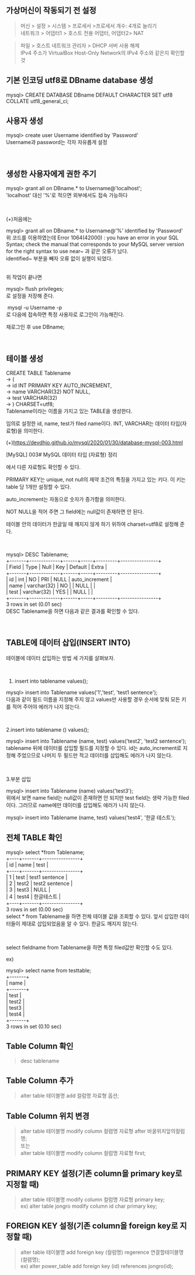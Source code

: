 ## 가상머신이 작동되기 전 설정
> 머신 > 설정 > 시스템 > 프로세서 >프로세서 개수: 4개로 늘리기  
> 네트워크 > 어댑터1 > 호스트 전용 어댑터, 어댑터2> NAT   
  
> 파일 > 호스트 네트워크 관리자 > DHCP 서버 사용 해제  
> IPv4 주소가 VirtualBox Host-Only Network의 IPv4 주소와 같은지 확인할 것

## 기본 인코딩 utf8로 DBname database  생성

mysql> CREATE DATABASE DBname DEFAULT CHARACTER SET utf8 COLLATE utf8_general_ci;  
  
## 사용자 생성  
  
mysql> create user Username identified by 'Password'  
Username과 password는 각자 자유롭게 설정

​

## 생성한 사용자에게 권한 주기  

mysql> grant all on DBname.* to Username@﻿'localhost';  
'localhost' 대신 '%'로 적으면 외부에서도 접속 가능하다  

​

(+)처음에는

mysql> grant all on DBname.* to Username@'%' identified by 'Password'  
위 코드를 이용하였는데 Error 1064(42000) : you have an error in your SQL Syntax; check the manual that corresponds to your MySQL server version for the right syntax to use near~ 과 같은 오류가 났다.  
identified~ 부분을 빼자 오류 없이 실행이 되었다.  
​

위 작업이 끝나면  

mysql> flush privileges;  
로 설정을 저장해 준다.  

​
mysql -u Username -p  
로 다음에 접속하면 특정 사용자로 로그인이 가능해진다.  
  
재로그인 후  use DBname;  
  
​
  
## 테이블 생성  
  
CREATE TABLE Tablename  
    -> (  
    ->  id INT PRIMARY KEY AUTO_INCREMENT,   
    ->  name VARCHAR(32) NOT NULL,  
    ->  test VARCHAR(32)  
    -> ) CHARSET=utf8;  
Tablename이라는 이름을 가지고 있는 TABLE을 생성한다.  
  
임의로 설정한 id, name, test가 filed name이다. INT, VARCHAR는 데이터 타입(자료형)을 의미한다.  
  
(+)https://devdhjo.github.io/mysql/2020/01/30/database-mysql-003.html
  
 
[MySQL] 003# MySQL 데이터 타입 (자료형) 정리  
  

에서 다른 자료형도 확인할 수 있다.  
  
PRIMARY KEY는 unique, not null의 제약 조건의 특징을 가지고 있는 키다. 이 키는 table 당 1개만 설정할 수 있다.  

auto_increment는 자동으로 숫자가 증가함을 의미한다.  

NOT NULL을 적어 주면 그 field에는 null값이 존재하면 안 된다.  

테이블 안의 데이터가 한글일 때 깨지지 않게 하기 위하여 charset=utf8로 설정해 준다.  
  
​
  
mysql> DESC Tablename;  
+-------+-------------+------+-----+---------+----------------+  
| Field | Type        | Null | Key | Default | Extra          |  
+-------+-------------+------+-----+---------+----------------+  
| id    | int         | NO   | PRI | NULL    | auto_increment |  
| name  | varchar(32) | NO   |     | NULL    |                |  
| test  | varchar(32) | YES  |     | NULL    |                |  
+-------+-------------+------+-----+---------+----------------+  
3 rows in set (0.01 sec)  
DESC Tablename을 하면 다음과 같은 결과를 확인할 수 있다.  
  
​
  
## TABLE에 데이터 삽입(INSERT INTO)  
  
테이블에 데이터 삽입하는 방법 세 가지를 살펴보자.  
  
​

1. insert into tablename values();  
  
mysql> insert into Tablename values('1','test', 'test1 sentence');  
다음과 같이 필드 이름을 지정해 주지 않고  values만 사용할 경우 순서에 맞춰 모든 키를 적어 주어야 에러가 나지 않는다.  
  
​
  
2.insert into tablename () values();  

mysql> insert into Tablename (name, test) values('test2', 'test2 sentence');  
tablename 뒤에 데이터를 삽입할 필드를 지정할 수 있다. id는 auto_increment로 지정해 주었으므로 나머지 두 필드만 적고 데이터를 삽입해도 에러가 나지 않는다.  
  
​
  
3.부분 삽입  
  
mysql> insert into Tablename (name) values('test3');  
위에서 보면 name field는 null값이 존재하면 안 되지만 test field는 생략 가능한 filed이다. 그러므로 name에만 데이터를 삽입해도 에러가 나지 않는다.  
  
mysql> insert into Tablename (name, test) values('test4', '한글 테스트');  
  
## 전체 TABLE 확인  
  
mysql> select *from Tablename;  
+----+-------+----------------+  
| id | name  | test           |  
+----+-------+----------------+  
|  1 | test  | test1 sentence |  
|  2 | test2 | test2 sentence |  
|  3 | test3 | NULL           |  
|  4 | test4 | 한글테스트      |  
+----+-------+----------------+  
3 rows in set (0.00 sec)  
select * from Tablename을 하면 전체 테이블 값을 조회할 수 있다. 앞서 삽입한 데이터들이 제대로 삽입되었음을 알 수 있다. 한글도 깨지지 않는다.  
  
​
  
select fieldname from Tablename을 하면 특정 filed값만 확인할 수도 있다.  
  
ex)  
  
mysql> select name from testtable;  
+-------+  
| name  |  
+-------+  
| test  |  
| test2 |  
| test3 |  
| test4 |  
+-------+  
3 rows in set (0.10 sec)  


 ## Table Column 확인
 > desc tablename
 
 ## Table Column 추가
 > alter table 테이블명 add 컬럼명 자료형 옵션;
 
 ## Table Column 위치 변경
 > alter table 테이블명 modify column 컬렴명 자료형 after 바꿀위치앞의컬럼명;  
 또는  
 > alter table 테이블명 modify column 컬럼명 자료형 first;  
   
 ## PRIMARY KEY 설정(기존 column을  primary key로 지정할 때)  
 > alter table 테이블명 modify column 컬럼명 자료형 primary key;  
  ex) alter table jongro modify column id char primary key;  
     
 ## FOREIGN KEY 설정(기존 column을 foreign key로 지정할 때)  
 > alter table 테이블명 add foreign key (컬럼명) regerence 연결할테이블명(컬렴명);  
  ex) alter power_table add foreign key (id) references jongro(id);   
 

